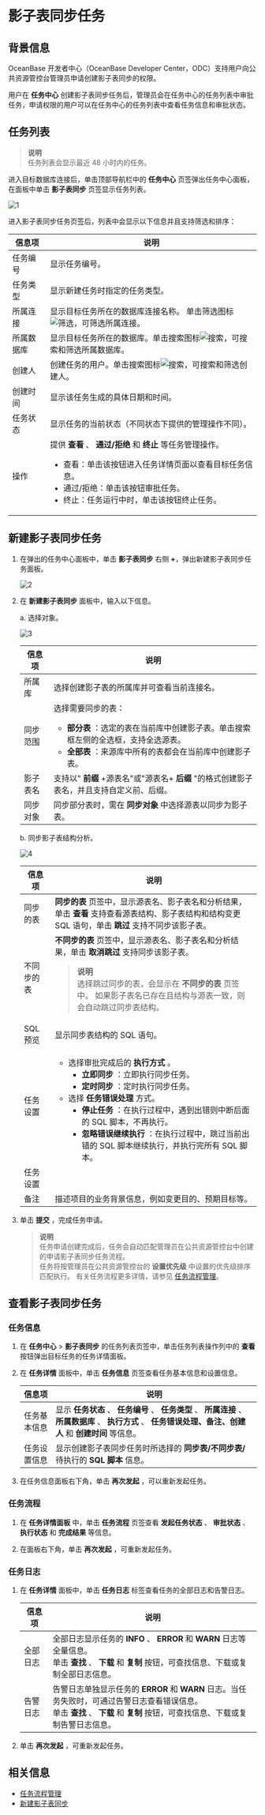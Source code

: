 # 影子表同步任务 

## 背景信息

OceanBase 开发者中心（OceanBase Developer Center，ODC）支持用户向公共资源管控台管理员申请创建影子表同步的权限。

用户在 **任务中心** 创建影子表同步任务后，管理员会在任务中心的任务列表中审批任务，申请权限的用户可以在任务中心的任务列表中查看任务信息和审批状态。

## 任务列表

> **说明**  
> 任务列表会显示最近 48 小时内的任务。

进入目标数据库连接后，单击顶部导航栏中的 **任务中心** 页签弹出任务中心面板，在面板中单击 **影子表同步** 页签显示任务列表。

![1](https://obbusiness-private.oss-cn-shanghai.aliyuncs.com/doc/img/odc/410/task/Synchronize%20Shadow%20Table/1.png)

进入影子表同步任务页签后，列表中会显示以下信息并且支持筛选和排序：

| **信息项** | **说明**    |
|---------|----------------------------------------------------------------------------------------------------|
| 任务编号    | 显示任务编号。  |
| 任务类型    | 显示新建任务时指定的任务类型。   |
| 所属连接    | 显示目标任务所在的数据库连接名称。 单击筛选图标![筛选](https://help-static-aliyun-doc.aliyuncs.com/assets/img/zh-CN/0583667361/p352180.jpg)，可筛选所属连接。                                                                                                                                                                                               |
| 所属数据库   | 显示目标任务所在的数据库。单击搜索图标![搜索](https://help-static-aliyun-doc.aliyuncs.com/assets/img/zh-CN/5526247461/p416691.jpg)，可搜索和筛选所属数据库。                                                                                                                                                                                               |
| 创建人     | 创建任务的用户。单击搜索图标![搜索](https://help-static-aliyun-doc.aliyuncs.com/assets/img/zh-CN/5526247461/p416691.jpg)，可搜索和筛选创建人。                                                                                                                                                                                                      |
| 创建时间    | 显示该任务生成的具体日期和时间。                                                                                                                                                                                                                                                            |
| 任务状态    | 显示任务的当前状态（不同状态下提供的管理操作不同）。                                                                                                                                                                                                                                                  |
| 操作      | 提供 **查看** 、 **通过/拒绝**  和  **终止** 等任务管理操作。<ul><li> 查看：单击该按钮进入任务详情页面以查看目标任务信息。 </li><li> 通过/拒绝：单击该按钮审批任务。 </li><li> 终止：任务运行中时，单击该按钮终止任务。 </li></ul> |


## 新建影子表同步任务

1. 在弹出的任务中心面板中，单击 **影子表同步** 右侧 **+**，弹出新建影子表同步任务面板。
    
    ![2](https://obbusiness-private.oss-cn-shanghai.aliyuncs.com/doc/img/odc/410/task/Synchronize%20Shadow%20Table/2.png)


2. 在 **新建影子表同步** 面板中，输入以下信息。

   a. 选择对象。

      ![3](https://obbusiness-private.oss-cn-shanghai.aliyuncs.com/doc/img/odc/412/Shadow%20Table%20Synchronization%20Project%20task1.png)


      | **信息项** | **说明**  |
      |---------|----------------------------------------------------------------------------------------------------------------------------------------------------------------------------|
      | 所属库     | 选择创建影子表的所属库并可查看当前连接名。                                                                                                                                                      |
      | 同步范围    | 选择需要同步的表：<ul><li> **部分表** ：选定的表在当前库中创建影子表。单击搜索框左侧的全选框，支持全选源表。 </li><li> **全部表** ：来源库中所有的表都会在当前库中创建影子表。 </li></ul> |
      | 影子表名    | 支持以" **前缀** +源表名"或"源表名+ **后缀** "的格式创建影子表名，并且支持自定义前、后缀。                                                                                                                     |
      | 同步对象    | 同步部分表时，需在 **同步对象** 中选择源表以同步为影子表。                                                                                                                                           |

   b. 同步影子表结构分析。

      ![4](https://obbusiness-private.oss-cn-shanghai.aliyuncs.com/doc/img/odc/412/Shadow%20Table%20Synchronization%20Project%20task2.png)

      | **信息项** | **说明**     |
      |---------|----------------------------------------------------------------------------------------------------------------------------------------------------------------------------------------------------------------------------|
      | 同步的表    | **同步的表** 页签中，显示源表名、影子表名和分析结果，单击 **查看** 支持查看源表结构、影子表结构和结构变更 SQL 语句，单击 **跳过** 支持不同步该影子表。                                                                                                                                     |
      | 不同步的表   | **不同步的表** 页签中，显示源表名、影子表名和分析结果，单击 **取消跳过** 支持同步该影子表。<blockquote> **说明**</br> 选择跳过同步的表，会显示在 **不同步的表** 页签中。 如果影子表名已存在且结构与源表一致，则会自动跳过同步表结构。 </blockquote>                                                                     |
      | SQL 预览  | 显示同步表结构的 SQL 语句。                                                                                                                                                                                                           |
      | 任务设置    | <ul><li>选择审批完成后的 **执行方式** 。<ul><li> **立即同步** ：立即执行同步任务。 </li><li> **定时同步** ：定时执行同步任务。</li></ul></li><li> 选择 **任务错误处理** 方式。<ul><li> **停止任务** ：在执行过程中，遇到出错则中断后面的 SQL 脚本，不再执行。 </li><li> **忽略错误继续执行** ：在执行过程中，跳过当前出错的 SQL 脚本继续执行，并执行完所有 SQL 脚本。</li></ul></li></ul>  |
      | 任务设置    |  |
      | 备注      | 描述项目的业务背景信息，例如变更目的、预期目标等。   |

3. 单击 **提交** ，完成任务申请。

   > **说明**  
   > 任务申请创建完成后，任务会自动匹配管理员在公共资源管控台中创建的申请影子表同步任务流程。  
   > 任务将按管理员在公共资源管控台的 **设置优先级** 中设置的优先级排序匹配执行。
   > 有关任务流程更多详情，请参见 [任务流程管理](../../6.web-odc-user-guide/4.web-odc-public-resource-management/4.web-odc-task-process.md)。

## 查看影子表同步任务

### 任务信息

1. 在 **任务中心** > **影子表同步** 的任务列表页签中，单击任务列表操作列中的 **查看** 按钮弹出目标任务的任务详情面板。

2. 在 **任务详情** 面板中，单击 **任务信息** 页签查看任务基本信息和设置信息。

   | **信息项** | **说明**    |
   |---------|---------------------------------------------------------------------------------------------------------|
   | 任务基本信息  | 显示 **任务状态** 、 **任务编号** 、 **任务类型** 、 **所属连接** 、 **所属数据库** 、 **执行方式** 、 **任务错误处理、备注、创建人** 和 **创建时间** 等信息。 |
   | 任务设置信息  | 显示创建影子表同步任务时所选择的 **同步表/不同步表/** 待执行的 **SQL 脚本** 信息。|


3. 在任务信息面板右下角，单击 **再次发起** ，可以重新发起任务。

### **任务流程**

1. 在 **任务详情面板** 中，单击 **任务流程** 页签查看 **发起任务状态** 、 **审批状态** 、 **执行状态** 和 **完成结果** 等信息。


2. 在面板右下角，单击 **再次发起** ，可重新发起任务。

### 任务日志 

1. 在 **任务详情** 面板中，单击 **任务日志** 标签查看任务的全部日志和告警日志。

   | 信息项  | 说明  |
   |------|-----------------------------------------------------------------------------------------------------------------------------|
   | 全部日志 | 全部日志显示任务的 **INFO** 、 **ERROR** 和 **WARN** 日志等全量信息。<br> 单击 **查找** 、 **下载** 和 **复制** 按钮，可查找信息、下载或复制全部日志信息。        |
   | 告警日志 | 告警日志单独显示任务的 **ERROR** 和 **WARN** 日志。当任务失败时，可通过告警日志查看错误信息。<br> 单击 **查找** 、 **下载** 和 **复制** 按钮，可查找信息、下载或复制告警日志信息。 |


2. 单击 **再次发起** ，可重新发起任务。



## 相关信息

* [任务流程管理](../../6.web-odc-user-guide/4.web-odc-public-resource-management/4.web-odc-task-process.md)
* [新建影子表同步](../../6.web-odc-user-guide/6.web-odc-use-tools/5.web-odc-shadow-table-synchronization.md)